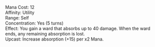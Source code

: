 Mana Cost: 12  
Affinity: Utility  
Range: Self  
Concentration: Yes (5 turns)  
Effect: You gain a ward that absorbs up to 40 damage. When the ward ends, any remaining absorption is lost.  
Upcast: Increase absorption (+15) per x2 Mana.